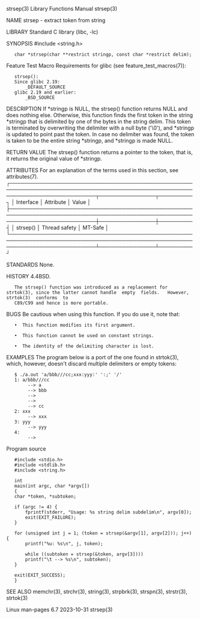 strsep(3)							   Library Functions Manual							     strsep(3)

NAME
       strsep - extract token from string

LIBRARY
       Standard C library (libc, -lc)

SYNOPSIS
       #include <string.h>

       char *strsep(char **restrict stringp, const char *restrict delim);

   Feature Test Macro Requirements for glibc (see feature_test_macros(7)):

       strsep():
	   Since glibc 2.19:
	       _DEFAULT_SOURCE
	   glibc 2.19 and earlier:
	       _BSD_SOURCE

DESCRIPTION
       If  *stringp  is NULL, the strsep() function returns NULL and does nothing else.	 Otherwise, this function finds the first token in the string *stringp
       that is delimited by one of the bytes in the string delim.  This token is terminated by overwriting the delimiter with a null byte ('\0'), and *stringp
       is updated to point past the token.  In case no delimiter was found, the token is taken to be the entire string *stringp, and *stringp is made NULL.

RETURN VALUE
       The strsep() function returns a pointer to the token, that is, it returns the original value of *stringp.

ATTRIBUTES
       For an explanation of the terms used in this section, see attributes(7).
       ┌───────────────────────────────────────────────────────────────────────────────────────────────────────────────────────────┬───────────────┬─────────┐
       │ Interface														   │ Attribute	   │ Value   │
       ├───────────────────────────────────────────────────────────────────────────────────────────────────────────────────────────┼───────────────┼─────────┤
       │ strsep()														   │ Thread safety │ MT-Safe │
       └───────────────────────────────────────────────────────────────────────────────────────────────────────────────────────────┴───────────────┴─────────┘

STANDARDS
       None.

HISTORY
       4.4BSD.

       The strsep() function was introduced as a replacement for strtok(3), since the latter cannot handle  empty  fields.   However,  strtok(3)  conforms  to
       C89/C99 and hence is more portable.

BUGS
       Be cautious when using this function.  If you do use it, note that:

       •  This function modifies its first argument.

       •  This function cannot be used on constant strings.

       •  The identity of the delimiting character is lost.

EXAMPLES
       The program below is a port of the one found in strtok(3), which, however, doesn't discard multiple delimiters or empty tokens:

	   $ ./a.out 'a/bbb///cc;xxx:yyy:' ':;' '/'
	   1: a/bbb///cc
		    --> a
		    --> bbb
		    -->
		    -->
		    --> cc
	   2: xxx
		    --> xxx
	   3: yyy
		    --> yyy
	   4:
		    -->

   Program source

       #include <stdio.h>
       #include <stdlib.h>
       #include <string.h>

       int
       main(int argc, char *argv[])
       {
	   char *token, *subtoken;

	   if (argc != 4) {
	       fprintf(stderr, "Usage: %s string delim subdelim\n", argv[0]);
	       exit(EXIT_FAILURE);
	   }

	   for (unsigned int j = 1; (token = strsep(&argv[1], argv[2])); j++) {
	       printf("%u: %s\n", j, token);

	       while ((subtoken = strsep(&token, argv[3])))
		   printf("\t --> %s\n", subtoken);
	   }

	   exit(EXIT_SUCCESS);
       }

SEE ALSO
       memchr(3), strchr(3), string(3), strpbrk(3), strspn(3), strstr(3), strtok(3)

Linux man-pages 6.7							  2023-10-31								     strsep(3)
